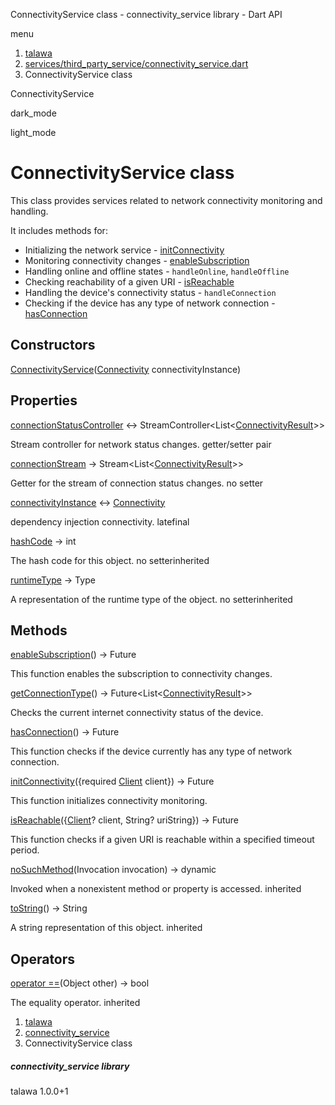 




ConnectivityService class - connectivity\_service library - Dart API







menu

1. [talawa](../index.html)
2. [services/third\_party\_service/connectivity\_service.dart](../services_third_party_service_connectivity_service/services_third_party_service_connectivity_service-library.html)
3. ConnectivityService class

ConnectivityService


dark\_mode

light\_mode




# ConnectivityService class


This class provides services related to network connectivity monitoring and handling.

It includes methods for:

* Initializing the network service - [initConnectivity](../services_third_party_service_connectivity_service/ConnectivityService/initConnectivity.html)
* Monitoring connectivity changes - [enableSubscription](../services_third_party_service_connectivity_service/ConnectivityService/enableSubscription.html)
* Handling online and offline states - `handleOnline`, `handleOffline`
* Checking reachability of a given URI - [isReachable](../services_third_party_service_connectivity_service/ConnectivityService/isReachable.html)
* Handling the device's connectivity status - `handleConnection`
* Checking if the device has any type of network connection - [hasConnection](../services_third_party_service_connectivity_service/ConnectivityService/hasConnection.html)

## Constructors

[ConnectivityService](../services_third_party_service_connectivity_service/ConnectivityService/ConnectivityService.html)([Connectivity](https://pub.dev/documentation/connectivity_plus/6.1.1/connectivity_plus/Connectivity-class.html) connectivityInstance)




## Properties

[connectionStatusController](../services_third_party_service_connectivity_service/ConnectivityService/connectionStatusController.html)
↔ StreamController<List<[ConnectivityResult](https://pub.dev/documentation/connectivity_plus_platform_interface/2.0.1/connectivity_plus_platform_interface/ConnectivityResult.html)>>

Stream controller for network status changes.
getter/setter pair

[connectionStream](../services_third_party_service_connectivity_service/ConnectivityService/connectionStream.html)
→ Stream<List<[ConnectivityResult](https://pub.dev/documentation/connectivity_plus_platform_interface/2.0.1/connectivity_plus_platform_interface/ConnectivityResult.html)>>

Getter for the stream of connection status changes.
no setter

[connectivityInstance](../services_third_party_service_connectivity_service/ConnectivityService/connectivityInstance.html)
↔ [Connectivity](https://pub.dev/documentation/connectivity_plus/6.1.1/connectivity_plus/Connectivity-class.html)

dependency injection connectivity.
latefinal

[hashCode](../services_third_party_service_connectivity_service/ConnectivityService/hashCode.html)
→ int

The hash code for this object.
no setterinherited

[runtimeType](../services_third_party_service_connectivity_service/ConnectivityService/runtimeType.html)
→ Type

A representation of the runtime type of the object.
no setterinherited



## Methods

[enableSubscription](../services_third_party_service_connectivity_service/ConnectivityService/enableSubscription.html)()
→ Future<void>


This function enables the subscription to connectivity changes.

[getConnectionType](../services_third_party_service_connectivity_service/ConnectivityService/getConnectionType.html)()
→ Future<List<[ConnectivityResult](https://pub.dev/documentation/connectivity_plus_platform_interface/2.0.1/connectivity_plus_platform_interface/ConnectivityResult.html)>>


Checks the current internet connectivity status of the device.

[hasConnection](../services_third_party_service_connectivity_service/ConnectivityService/hasConnection.html)()
→ Future<bool>


This function checks if the device currently has any type of network connection.

[initConnectivity](../services_third_party_service_connectivity_service/ConnectivityService/initConnectivity.html)({required [Client](https://pub.dev/documentation/http/1.2.2/http/Client-class.html) client})
→ Future<void>


This function initializes connectivity monitoring.

[isReachable](../services_third_party_service_connectivity_service/ConnectivityService/isReachable.html)({[Client](https://pub.dev/documentation/http/1.2.2/http/Client-class.html)? client, String? uriString})
→ Future<bool>


This function checks if a given URI is reachable within a specified timeout period.

[noSuchMethod](../services_third_party_service_connectivity_service/ConnectivityService/noSuchMethod.html)(Invocation invocation)
→ dynamic


Invoked when a nonexistent method or property is accessed.
inherited

[toString](../services_third_party_service_connectivity_service/ConnectivityService/toString.html)()
→ String


A string representation of this object.
inherited



## Operators

[operator ==](../services_third_party_service_connectivity_service/ConnectivityService/operator_equals.html)(Object other)
→ bool


The equality operator.
inherited



 


1. [talawa](../index.html)
2. [connectivity\_service](../services_third_party_service_connectivity_service/services_third_party_service_connectivity_service-library.html)
3. ConnectivityService class

##### connectivity\_service library





talawa
1.0.0+1






